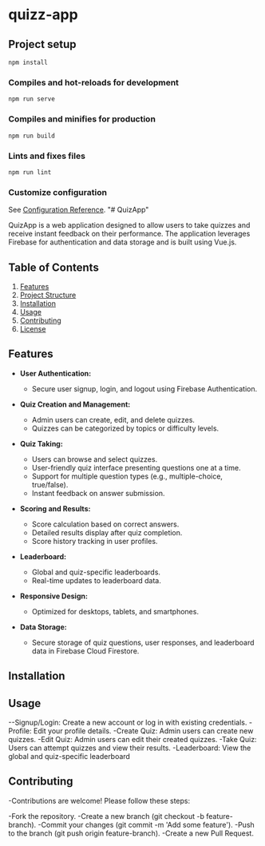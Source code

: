 # quizz-app

## Project setup
```
npm install
```

### Compiles and hot-reloads for development
```
npm run serve
```

### Compiles and minifies for production
```
npm run build
```

### Lints and fixes files
```
npm run lint
```

### Customize configuration
See [Configuration Reference](https://cli.vuejs.org/config/).
"# QuizApp" 


QuizApp is a web application designed to allow users to take quizzes and receive instant feedback on their performance. The application leverages Firebase for authentication and data storage and is built using Vue.js.

## Table of Contents

1. [Features](#features)
2. [Project Structure](#project-structure)
3. [Installation](#installation)
4. [Usage](#usage)
5. [Contributing](#contributing)
6. [License](#license)

## Features

- **User Authentication:**
  - Secure user signup, login, and logout using Firebase Authentication.

- **Quiz Creation and Management:**
  - Admin users can create, edit, and delete quizzes.
  - Quizzes can be categorized by topics or difficulty levels.

- **Quiz Taking:**
  - Users can browse and select quizzes.
  - User-friendly quiz interface presenting questions one at a time.
  - Support for multiple question types (e.g., multiple-choice, true/false).
  - Instant feedback on answer submission.

- **Scoring and Results:**
  - Score calculation based on correct answers.
  - Detailed results display after quiz completion.
  - Score history tracking in user profiles.

- **Leaderboard:**
  - Global and quiz-specific leaderboards.
  - Real-time updates to leaderboard data.

- **Responsive Design:**
  - Optimized for desktops, tablets, and smartphones.

- **Data Storage:**
  - Secure storage of quiz questions, user responses, and leaderboard data in Firebase Cloud Firestore.

## Installation

## Usage
--Signup/Login: Create a new account or log in with existing credentials.
-Profile: Edit your profile details.
-Create Quiz: Admin users can create new quizzes.
-Edit Quiz: Admin users can edit their created quizzes.
-Take Quiz: Users can attempt quizzes and view their results.
-Leaderboard: View the global and quiz-specific leaderboard


## Contributing
-Contributions are welcome! Please follow these steps:

-Fork the repository.
-Create a new branch (git checkout -b feature-branch).
-Commit your changes (git commit -m 'Add some feature').
-Push to the branch (git push origin feature-branch).
-Create a new Pull Request.
